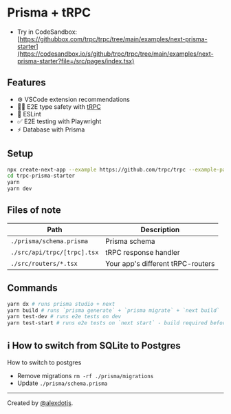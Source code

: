 # Prisma + tRPC

- Try in CodeSandbox: [https://githubbox.com/trpc/trpc/tree/main/examples/next-prisma-starter](https://codesandbox.io/s/github/trpc/trpc/tree/main/examples/next-prisma-starter?file=/src/pages/index.tsx)


## Features

- ⚙️ VSCode extension recommendations
- 🧙‍♂️ E2E type safety with [tRPC](https://trpc.io)
- 🎨 ESLint
- ✅ E2E testing with Playwright
- ⚡ Database with Prisma

## Setup

```bash
npx create-next-app --example https://github.com/trpc/trpc --example-path examples/next-prisma-starter trpc-prisma-starter
cd trpc-prisma-starter
yarn
yarn dev
```

## Files of note

| Path                        | Description                       |
| --------------------------- | --------------------------------- |
| `./prisma/schema.prisma`    | Prisma schema                     |
| `./src/api/trpc/[trpc].tsx` | tRPC response handler             |
| `./src/routers/*.tsx`       | Your app's different tRPC-routers |


## Commands

```bash
yarn dx # runs prisma studio + next
yarn build # runs `prisma generate` + `prisma migrate` + `next build`
yarn test-dev # runs e2e tests on dev
yarn test-start # runs e2e tests on `next start` - build required before
```

## ℹ️ How to switch from SQLite to Postgres

How to switch to postgres

- Remove migrations `rm -rf ./prisma/migrations`
- Update `./prisma/schema.prisma`

---

Created by [@alexdotjs](https://twitter.com/alexdotjs).
